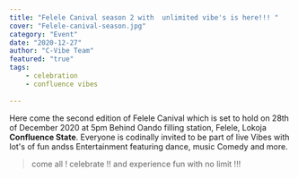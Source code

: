 ```yaml
---
title: "Felele Canival season 2 with  unlimited vibe's is here!!! "
cover: "Felele-canival-season.jpg"
category: "Event"
date: "2020-12-27"
author: "C-Vibe Team"
featured: "true"
tags:
    - celebration
    - confluence vibes
    
---
```


Here come the second edition of Felele Canival which is set to hold on 28th of December 2020 at 5pm Behind Oando filling station, Felele, Lokoja **Confluence State**.
Everyone is codinally invited to be part of live Vibes with lot's of fun andss Entertainment featuring dance, music Comedy and more.

<blockquote>come all ! celebrate !!    and experience fun with no limit !!! </blockquote>
